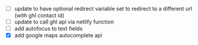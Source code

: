 * [ ] update to have optional redirect variable set to redirect to a different url (with ghl contact id)
* [ ] update to call ghl api via netlify function
* [ ] add autofocus to text fields
* [X] add google maps autocomplete api
